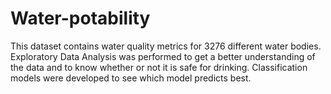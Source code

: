 # Water-potability
This dataset contains water quality metrics for 3276 different water bodies. Exploratory Data Analysis was performed to get a better understanding of the data and to know whether or not it is safe for drinking. Classification models were developed to see which model predicts best.
